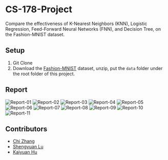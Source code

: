 # CS-178-Project

Compare the effectiveness of K-Nearest Neighbors (KNN), Logistic Regression, Feed-Forward Neural Networks (FNN), and Decision Tree, on the Fashion-MNIST dataset.

## Setup
1. Git Clone
2. Download the [Fashion-MNIST](https://github.com/zalandoresearch/fashion-mnist) dataset, unzip, put the `data` folder under the root folder of this project.

## Report
![Report-01](https://github.com/shengyuan-lu/CS-178-Project/assets/70995597/db288b8b-c178-488d-b64c-1434ab471f3c)
![Report-02](https://github.com/shengyuan-lu/CS-178-Project/assets/70995597/eab75d92-c0f5-447d-ad31-c819790fa512)
![Report-03](https://github.com/shengyuan-lu/CS-178-Project/assets/70995597/fe848a18-0677-4a05-8cf6-91df3d40a4a9)
![Report-04](https://github.com/shengyuan-lu/CS-178-Project/assets/70995597/8979bcb2-0f69-4fee-9bf9-6a7c06e6be71)
![Report-05](https://github.com/shengyuan-lu/CS-178-Project/assets/70995597/f8ac1640-ee1e-40f6-8dfe-b33003660031)
![Report-06](https://github.com/shengyuan-lu/CS-178-Project/assets/70995597/03b9656b-304d-41e9-9a98-5f7693766537)
![Report-07](https://github.com/shengyuan-lu/CS-178-Project/assets/70995597/dc4844f0-73fd-42ec-a9d5-619609fe8e1f)
![Report-08](https://github.com/shengyuan-lu/CS-178-Project/assets/70995597/f580b632-bf71-461f-8e3a-bade14860808)
![Report-09](https://github.com/shengyuan-lu/CS-178-Project/assets/70995597/d4f438b6-bd73-49ed-ad77-667e5b7cb202)
![Report-10](https://github.com/shengyuan-lu/CS-178-Project/assets/70995597/f8780b04-01e3-4b0f-8cb1-d04e17230606)
![Report-11](https://github.com/shengyuan-lu/CS-178-Project/assets/70995597/caf9c373-dba6-4bba-8baf-08620869b958)

## Contributors
- [Chi Zhang](https://github.com/Somdit)
- [Shengyuan Lu](https://www.shengyuan-lu.com/)
- [Kaiyuan Hu](https://github.com/kaiyuanh2)
